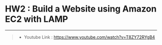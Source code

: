 # HW2 : Build a Website using Amazon EC2 with LAMP

---

> * Youtube Link : https://www.youtube.com/watch?v=T8ZY72RYgB4



